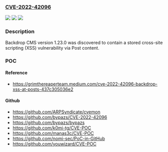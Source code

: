 ### [CVE-2022-42096](https://cve.mitre.org/cgi-bin/cvename.cgi?name=CVE-2022-42096)
![](https://img.shields.io/static/v1?label=Product&message=n%2Fa&color=blue)
![](https://img.shields.io/static/v1?label=Version&message=n%2Fa&color=blue)
![](https://img.shields.io/static/v1?label=Vulnerability&message=n%2Fa&color=brighgreen)

### Description

Backdrop CMS version 1.23.0 was discovered to contain a stored cross-site scripting (XSS) vulnerability via Post content.

### POC

#### Reference
- https://grimthereaperteam.medium.com/cve-2022-42096-backdrop-xss-at-posts-437c305036e2

#### Github
- https://github.com/ARPSyndicate/cvemon
- https://github.com/bypazs/CVE-2022-42096
- https://github.com/bypazs/bypazs
- https://github.com/k0mi-tg/CVE-POC
- https://github.com/manas3c/CVE-POC
- https://github.com/nomi-sec/PoC-in-GitHub
- https://github.com/youwizard/CVE-POC

